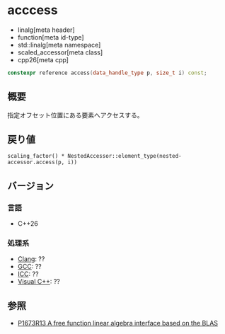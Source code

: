 # acccess
* linalg[meta header]
* function[meta id-type]
* std::linalg[meta namespace]
* scaled_accessor[meta class]
* cpp26[meta cpp]

```cpp
constexpr reference access(data_handle_type p, size_t i) const;
```

## 概要
指定オフセット位置にある要素へアクセスする。


## 戻り値
`scaling_factor() * NestedAccessor::element_type(nested-accessor.access(p, i))`


## バージョン
### 言語
- C++26

### 処理系
- [Clang](/implementation.md#clang): ??
- [GCC](/implementation.md#gcc): ??
- [ICC](/implementation.md#icc): ??
- [Visual C++](/implementation.md#visual_cpp): ??


## 参照
- [P1673R13 A free function linear algebra interface based on the BLAS](https://www.open-std.org/jtc1/sc22/wg21/docs/papers/2023/p1673r13.html)
